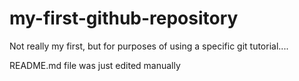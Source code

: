 # my-first-github-repository
Not really my first, but for purposes of using a specific git tutorial....

README.md file was just edited manually
